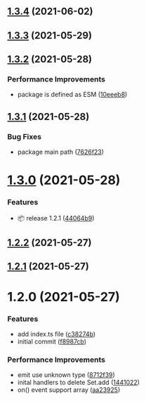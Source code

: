 ## [1.3.4](https://github.com/molvqingtai/event-hub/compare/1.3.3...1.3.4) (2021-06-02)

## [1.3.3](https://github.com/molvqingtai/event-hub/compare/1.3.2...1.3.3) (2021-05-29)

## [1.3.2](https://github.com/molvqingtai/event-hub/compare/1.3.1...1.3.2) (2021-05-28)


### Performance Improvements

* package is defined as ESM ([10eeeb8](https://github.com/molvqingtai/event-hub/commit/10eeeb82684cec9edf1cebe96a7229077eded500))

## [1.3.1](https://github.com/molvqingtai/event-hub/compare/1.3.0...1.3.1) (2021-05-28)


### Bug Fixes

* package main path ([7626f23](https://github.com/molvqingtai/event-hub/commit/7626f23f76a87d75c7d57430d8511c877e3596cd))

# [1.3.0](https://github.com/molvqingtai/event-hub/compare/1.2.0...1.3.0) (2021-05-28)


### Features

* :package: release 1.2.1 ([44064b9](https://github.com/molvqingtai/event-hub/commit/44064b9eea119019e29d6773d85794566b316360))

## [1.2.2](https://github.com/molvqingtai/event-hub/compare/1.2.1...1.2.2) (2021-05-27)

## [1.2.1](https://github.com/molvqingtai/event-hub/compare/1.2.0...1.2.1) (2021-05-27)

# 1.2.0 (2021-05-27)


### Features

* add index.ts file ([c38274b](https://github.com/molvqingtai/event-hub/commit/c38274b28a65d315f5939fcd73d45a544e3b6bba))
* initial commit ([f8987cb](https://github.com/molvqingtai/event-hub/commit/f8987cbc30edd773dbe22cb6bb263e957553c996))


### Performance Improvements

* emit use unknown type ([8712f39](https://github.com/molvqingtai/event-hub/commit/8712f3924a992c5fe2ea78b4dc1c9869bfbe1263))
* inital handlers to delete Set.add ([1441022](https://github.com/molvqingtai/event-hub/commit/1441022aebf5478b731b51e75271f1c54d432a7d))
* on() event support array ([aa23925](https://github.com/molvqingtai/event-hub/commit/aa2392573a07b6bd7e4ece03c0a7a648a09ce4d2))

